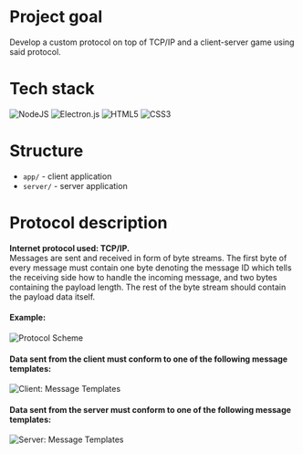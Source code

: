 # Project goal
Develop a custom protocol on top of TCP/IP and a client-server game using said protocol.
# Tech stack 
![NodeJS](https://img.shields.io/badge/node.js-6DA55F?style=for-the-badge&logo=node.js&logoColor=white)
![Electron.js](https://img.shields.io/badge/Electron-191970?style=for-the-badge&logo=Electron&logoColor=white)
![HTML5](https://img.shields.io/badge/html5-%23E34F26.svg?style=for-the-badge&logo=html5&logoColor=white)
![CSS3](https://img.shields.io/badge/css3-%231572B6.svg?style=for-the-badge&logo=css3&logoColor=white)
# Structure
* `app/` - client application
* `server/` - server application
# Protocol description
**Internet protocol used: TCP/IP.**  
Messages are sent and received in form of byte streams.
The first byte of every message must contain one byte denoting the message ID
which tells the receiving side how to handle the incoming message,
and two bytes containing the payload length.
The rest of the byte stream should contain the payload data itself.
#### Example:
<picture>
  <source media="(prefers-color-scheme: dark)" srcset="https://i.imgur.com/DRjz2bY.png">
  <source media="(prefers-color-scheme: light)" srcset="https://i.imgur.com/vHiXfn4.jpg">
  <img alt="Protocol Scheme" src="https://i.imgur.com/vHiXfn4.jpg">
</picture>

#### Data sent from the client must conform to one of the following message templates:
<picture>
  <source media="(prefers-color-scheme: dark)" srcset="https://i.imgur.com/g7a4pAa.png">
  <source media="(prefers-color-scheme: light)" srcset="https://i.imgur.com/MOJiF3f.png">
  <img alt="Client: Message Templates" src="https://i.imgur.com/MOJiF3f.png">
</picture>

#### Data sent from the server must conform to one of the following message templates:
<picture>
  <source media="(prefers-color-scheme: dark)" srcset="https://i.imgur.com/sbMDIiM.png">
  <source media="(prefers-color-scheme: light)" srcset="https://i.imgur.com/hcbl4yv.png">
  <img alt="Server: Message Templates" src="https://i.imgur.com/hcbl4yv.png">
</picture>